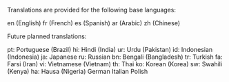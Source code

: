 Translations are provided for the following base languages:

en (English)
fr (French)
es (Spanish)
ar (Arabic)
zh (Chinese)

Future planned translations:

pt: Portuguese (Brazil)
hi: Hindi (India)
ur: Urdu (Pakistan)
id: Indonesian (Indonesia)
ja: Japanese
ru: Russian
bn: Bengali (Bangladesh)
tr: Turkish
fa: Farsi (Iran)
vi: Vietnamese (Vietnam)
th: Thai
ko: Korean (Korea)
sw: Swahili (Kenya)
ha: Hausa (Nigeria)
German
Italian
Polish